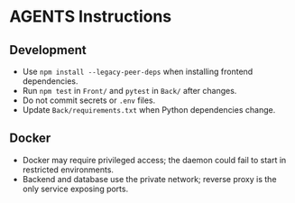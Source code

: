 # AGENTS Instructions

## Development
- Use `npm install --legacy-peer-deps` when installing frontend dependencies.
- Run `npm test` in `Front/` and `pytest` in `Back/` after changes.
- Do not commit secrets or `.env` files.
- Update `Back/requirements.txt` when Python dependencies change.

## Docker
- Docker may require privileged access; the daemon could fail to start in restricted environments.
- Backend and database use the private network; reverse proxy is the only service exposing ports.

